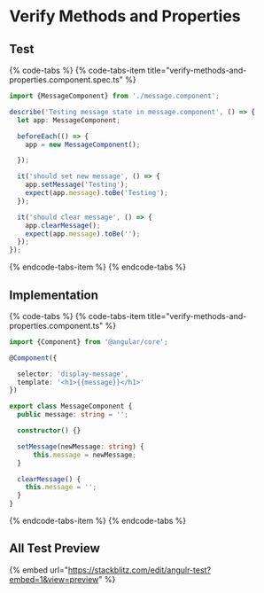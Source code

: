 # Verify Methods and Properties

## Test

{% code-tabs %}
{% code-tabs-item title="verify-methods-and-properties.component.spec.ts" %}
```typescript
import {MessageComponent} from './message.component';

describe('Testing message state in message.component', () => {
  let app: MessageComponent;

  beforeEach(() => {
    app = new MessageComponent();

  });

  it('should set new message', () => {
    app.setMessage('Testing');
    expect(app.message).toBe('Testing');
  });

  it('should clear message', () => {
    app.clearMessage();
    expect(app.message).toBe('');
  });
});
```
{% endcode-tabs-item %}
{% endcode-tabs %}

## Implementation

{% code-tabs %}
{% code-tabs-item title="verify-methods-and-properties.component.ts" %}
```typescript
import {Component} from '@angular/core';

@Component({

  selector: 'display-message',
  template: '<h1>{{message}}</h1>'
})

export class MessageComponent {
  public message: string = '';

  constructor() {}

  setMessage(newMessage: string) {
      this.message = newMessage;
  }

  clearMessage() {
    this.message = '';
  }
}
```
{% endcode-tabs-item %}
{% endcode-tabs %}

## All Test Preview

{% embed url="https://stackblitz.com/edit/angulr-test?embed=1&view=preview" %}



